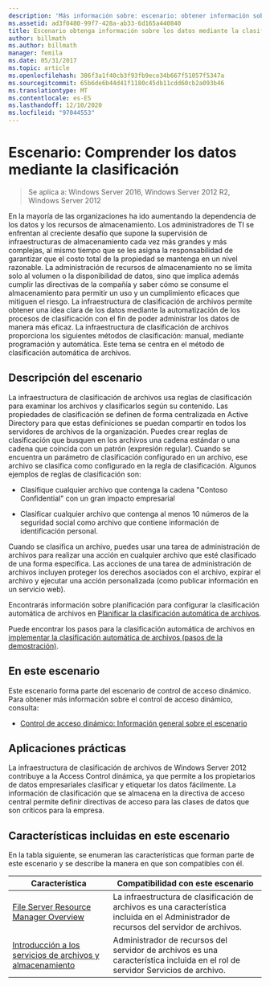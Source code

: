 ```yaml
---
description: 'Más información sobre: escenario: obtener información sobre los datos mediante la clasificación'
ms.assetid: ad3f0480-99f7-428a-ab33-6d165a440840
title: Escenario obtenga información sobre los datos mediante la clasificación
author: billmath
ms.author: billmath
manager: femila
ms.date: 05/31/2017
ms.topic: article
ms.openlocfilehash: 386f3a1f40cb3f93fb9ece34b667f51057f5347a
ms.sourcegitcommit: 65b6de6b44d41f1180c45db11cdd60cb2a093b46
ms.translationtype: MT
ms.contentlocale: es-ES
ms.lasthandoff: 12/10/2020
ms.locfileid: "97044553"
---
```

# <a name="scenario-get-insight-into-your-data-by-using-classification"></a>Escenario: Comprender los datos mediante la clasificación

>Se aplica a: Windows Server 2016, Windows Server 2012 R2, Windows Server 2012

En la mayoría de las organizaciones ha ido aumentando la dependencia de los datos y los recursos de almacenamiento. Los administradores de TI se enfrentan al creciente desafío que supone la supervisión de infraestructuras de almacenamiento cada vez más grandes y más complejas, al mismo tiempo que se les asigna la responsabilidad de garantizar que el costo total de la propiedad se mantenga en un nivel razonable. La administración de recursos de almacenamiento no se limita solo al volumen o la disponibilidad de datos, sino que implica además cumplir las directivas de la compañía y saber cómo se consume el almacenamiento para permitir un uso y un cumplimiento eficaces que mitiguen el riesgo. La infraestructura de clasificación de archivos permite obtener una idea clara de los datos mediante la automatización de los procesos de clasificación con el fin de poder administrar los datos de manera más eficaz. La infraestructura de clasificación de archivos proporciona los siguientes métodos de clasificación: manual, mediante programación y automática. Este tema se centra en el método de clasificación automática de archivos.

## <a name="scenario-description"></a><a name="BKMK_OVER"></a>Descripción del escenario
La infraestructura de clasificación de archivos usa reglas de clasificación para examinar los archivos y clasificarlos según su contenido. Las propiedades de clasificación se definen de forma centralizada en Active Directory para que estas definiciones se puedan compartir en todos los servidores de archivos de la organización. Puedes crear reglas de clasificación que busquen en los archivos una cadena estándar o una cadena que coincida con un patrón (expresión regular). Cuando se encuentra un parámetro de clasificación configurado en un archivo, ese archivo se clasifica como configurado en la regla de clasificación. Algunos ejemplos de reglas de clasificación son:

-   Clasifique cualquier archivo que contenga la cadena "Contoso Confidential" con un gran impacto empresarial

-   Clasificar cualquier archivo que contenga al menos 10 números de la seguridad social como archivo que contiene información de identificación personal.

Cuando se clasifica un archivo, puedes usar una tarea de administración de archivos para realizar una acción en cualquier archivo que esté clasificado de una forma específica. Las acciones de una tarea de administración de archivos incluyen proteger los derechos asociados con el archivo, expirar el archivo y ejecutar una acción personalizada (como publicar información en un servicio web).

Encontrarás información sobre planificación para configurar la clasificación automática de archivos en [Planificar la clasificación automática de archivos](assetId:///e3c3bb4b-3034-42b7-b391-8ef5f5851955).

Puede encontrar los pasos para la clasificación automática de archivos en [implementar la clasificación automática de archivos &#40;pasos de la demostración&#41;](Deploy-Automatic-File-Classification--Demonstration-Steps-.md).

## <a name="in-this-scenario"></a>En este escenario
Este escenario forma parte del escenario de control de acceso dinámico. Para obtener más información sobre el control de acceso dinámico, consulta:

-   [Control de acceso dinámico: Información general sobre el escenario](Dynamic-Access-Control--Scenario-Overview.md)

## <a name="practical-applications"></a><a name="BKMK_APP"></a>Aplicaciones prácticas
La infraestructura de clasificación de archivos de Windows Server 2012 contribuye a la Access Control dinámica, ya que permite a los propietarios de datos empresariales clasificar y etiquetar los datos fácilmente. La información de clasificación que se almacena en la directiva de acceso central permite definir directivas de acceso para las clases de datos que son críticos para la empresa.

## <a name="features-included-in-this-scenario"></a><a name="BKMK_NEW"></a>Características incluidas en este escenario
En la tabla siguiente, se enumeran las características que forman parte de este escenario y se describe la manera en que son compatibles con él.

|Característica|Compatibilidad con este escenario|
|-----------|---------------------------------|
|[File Server Resource Manager Overview](/previous-versions/windows/it-pro/windows-server-2012-R2-and-2012/hh831701(v=ws.11))|La infraestructura de clasificación de archivos es una característica incluida en el Administrador de recursos del servidor de archivos.|
|[Introducción a los servicios de archivos y almacenamiento](/previous-versions/windows/it-pro/windows-server-2012-R2-and-2012/hh831487(v=ws.11))|Administrador de recursos del servidor de archivos es una característica incluida en el rol de servidor Servicios de archivo.|

